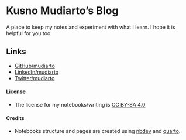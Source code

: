 # Kusno Mudiarto’s Blog


<!-- WARNING: THIS FILE WAS AUTOGENERATED! DO NOT EDIT! -->

A place to keep my notes and experiment with what I learn. I hope it is
helpful for you too.

## Links

- [GitHub/mudiarto](https://github.com/mudiarto)
- [LinkedIn/mudiarto](https://www.linkedin.com/in/mudiarto/)
- [Twitter/mudiarto](https://twitter.com/mudiarto)

#### License
- The license for my notebooks/writing is [CC BY-SA 4.0](https://creativecommons.org/licenses/by-sa/4.0/)

#### Credits
- Notebooks structure and pages are created using [nbdev](https://nbdev.fast.ai/) and [quarto](https://quarto.org/).

